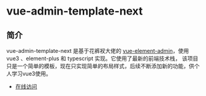 # vue-admin-template-next

## 简介
vue-admin-template-next 是基于花裤衩大佬的 [vue-element-admin](https://github.com/PanJiaChen/vue-element-admin)，使用 vue3 、element-plus 和 typescript 实现。它使用了最新的前端技术栈， 该项目只是一个简单的模板，现在只实现简单的布局样式，后续不断添加新的功能，供个人学习vue3使用。
 + [在线访问](http://www.miaohanzhong.cn/vue-admin-template-next/index.html)